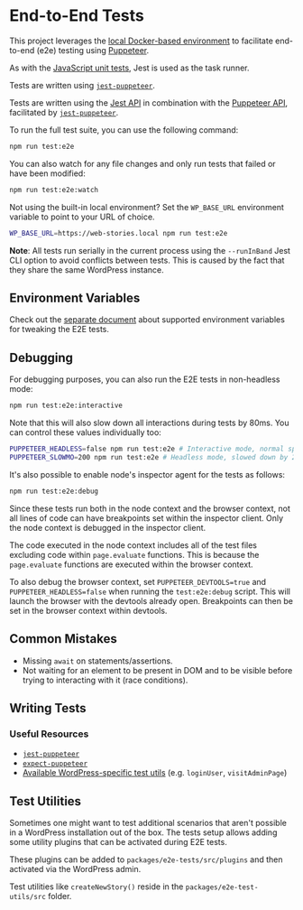 # End-to-End Tests

This project leverages the [local Docker-based environment](./local-environment.md) to facilitate end-to-end (e2e) testing using [Puppeteer](https://github.com/puppeteer/puppeteer).

As with the [JavaScript unit tests](./unit-tests.md), Jest is used as the task runner.

Tests are written using [`jest-puppeteer`](https://github.com/smooth-code/jest-puppeteer).

Tests are written using the [Jest API](https://jestjs.io/docs/en/api) in combination with the [Puppeteer API](https://github.com/GoogleChrome/puppeteer/blob/master/docs/api.md), facilitated by [`jest-puppeteer`](https://github.com/smooth-code/jest-puppeteer).

To run the full test suite, you can use the following command:

```bash
npm run test:e2e
```

You can also watch for any file changes and only run tests that failed or have been modified:

```bash
npm run test:e2e:watch
```

Not using the built-in local environment? Set the `WP_BASE_URL` environment variable to point to your URL of choice.

```bash
WP_BASE_URL=https://web-stories.local npm run test:e2e
```

**Note**:
All tests run serially in the current process using the `--runInBand` Jest CLI option to avoid conflicts between tests. This is caused by the fact that they share the same WordPress instance.

## Environment Variables

Check out the [separate document](./environment-variables.md) about supported environment variables for tweaking the E2E tests.

## Debugging

For debugging purposes, you can also run the E2E tests in non-headless mode:

```bash
npm run test:e2e:interactive
```

Note that this will also slow down all interactions during tests by 80ms. You can control these values individually too:

```bash
PUPPETEER_HEADLESS=false npm run test:e2e # Interactive mode, normal speed.
PUPPETEER_SLOWMO=200 npm run test:e2e # Headless mode, slowed down by 200ms.
```

It's also possible to enable node's inspector agent for the tests as follows:

```bash
npm run test:e2e:debug
```

Since these tests run both in the node context and the browser context, not all lines of code can have breakpoints set within the inspector client. Only the node context is debugged in the inspector client.

The code executed in the node context includes all of the test files excluding code within `page.evaluate` functions. This is because the `page.evaluate` functions are executed within the browser context.

To also debug the browser context, set `PUPPETEER_DEVTOOLS=true` and `PUPPETEER_HEADLESS=false` when running the `test:e2e:debug` script.
This will launch the browser with the devtools already open. Breakpoints can then be set in the browser context within devtools. 

## Common Mistakes

* Missing `await` on statements/assertions.
* Not waiting for an element to be present in DOM and to be visible before trying to interacting with it (race conditions).

## Writing Tests

### Useful Resources

* [`jest-puppeteer`](https://github.com/smooth-code/jest-puppeteer#api)
* [`expect-puppeteer`](https://github.com/smooth-code/jest-puppeteer/blob/master/packages/expect-puppeteer/README.md#api)
* [Available WordPress-specific test utils](https://www.npmjs.com/package/@wordpress/e2e-test-utils) (e.g. `loginUser`, `visitAdminPage`)

## Test Utilities

Sometimes one might want to test additional scenarios that aren't possible in a WordPress installation out of the box. The tests setup allows adding some utility plugins that can be activated during E2E tests.

These plugins can be added to `packages/e2e-tests/src/plugins` and then activated via the WordPress admin.

Test utilities like `createNewStory()` reside in the `packages/e2e-test-utils/src` folder.
